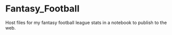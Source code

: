 # Fantasy_Football
Host files for my fantasy football league stats in a notebook to publish to the web.
